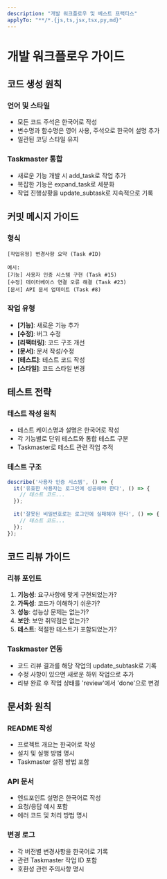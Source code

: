 ```yaml
---
description: "개발 워크플로우 및 베스트 프랙티스"
applyTo: "**/*.{js,ts,jsx,tsx,py,md}"
---
```


# 개발 워크플로우 가이드

## 코드 생성 원칙

### 언어 및 스타일
- 모든 코드 주석은 한국어로 작성
- 변수명과 함수명은 영어 사용, 주석으로 한국어 설명 추가
- 일관된 코딩 스타일 유지

### Taskmaster 통합
- 새로운 기능 개발 시 add_task로 작업 추가
- 복잡한 기능은 expand_task로 세분화
- 작업 진행상황을 update_subtask로 지속적으로 기록

## 커밋 메시지 가이드

### 형식
```
[작업유형] 변경사항 요약 (Task #ID)

예시:
[기능] 사용자 인증 시스템 구현 (Task #15)
[수정] 데이터베이스 연결 오류 해결 (Task #23)
[문서] API 문서 업데이트 (Task #8)
```

### 작업 유형
- **[기능]**: 새로운 기능 추가
- **[수정]**: 버그 수정
- **[리팩터링]**: 코드 구조 개선
- **[문서]**: 문서 작성/수정
- **[테스트]**: 테스트 코드 작성
- **[스타일]**: 코드 스타일 변경

## 테스트 전략

### 테스트 작성 원칙
- 테스트 케이스명과 설명은 한국어로 작성
- 각 기능별로 단위 테스트와 통합 테스트 구분
- Taskmaster로 테스트 관련 작업 추적

### 테스트 구조
```javascript
describe('사용자 인증 시스템', () => {
  it('유효한 사용자는 로그인에 성공해야 한다', () => {
    // 테스트 코드...
  });
  
  it('잘못된 비밀번호로는 로그인에 실패해야 한다', () => {
    // 테스트 코드...
  });
});
```

## 코드 리뷰 가이드

### 리뷰 포인트
1. **기능성**: 요구사항에 맞게 구현되었는가?
2. **가독성**: 코드가 이해하기 쉬운가?
3. **성능**: 성능상 문제는 없는가?
4. **보안**: 보안 취약점은 없는가?
5. **테스트**: 적절한 테스트가 포함되었는가?

### Taskmaster 연동
- 코드 리뷰 결과를 해당 작업의 update_subtask로 기록
- 수정 사항이 있으면 새로운 하위 작업으로 추가
- 리뷰 완료 후 작업 상태를 'review'에서 'done'으로 변경

## 문서화 원칙

### README 작성
- 프로젝트 개요는 한국어로 작성
- 설치 및 실행 방법 명시
- Taskmaster 설정 방법 포함

### API 문서
- 엔드포인트 설명은 한국어로 작성
- 요청/응답 예시 포함
- 에러 코드 및 처리 방법 명시

### 변경 로그
- 각 버전별 변경사항을 한국어로 기록
- 관련 Taskmaster 작업 ID 포함
- 호환성 관련 주의사항 명시

